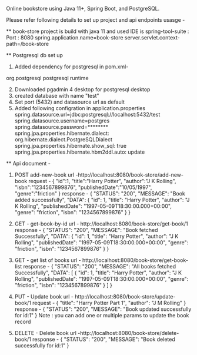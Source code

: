 Online bookstore using Java 11+, Spring Boot, and PostgreSQL.

Please refer following details to set up project and api endpoints usasge - 

** book-store project is build with java 11 and used IDE is spring-tool-suite : 
Port : 8080
spring.application.name=book-store
server.servlet.context-path=/book-store

** Postgresql db set up 
1. Added dependency for postgresql in pom.xml-
<dependency>
<groupId>org.postgresql</groupId>
<artifactId>postgresql</artifactId>
<scope>runtime</scope>
</dependency>

2. Downloaded pgadmin 4 desktop for postgresql desktop
3. created database with name "test"
4. Set port (5432) and datasource url as default
5. Added following configration in application.properties
spring.datasource.url=jdbc:postgresql://localhost:5432/test
spring.datasource.username=postgres
spring.datasource.password=********
spring.jpa.properties.hibernate.dialect: org.hibernate.dialect.PostgreSQLDialect
spring.jpa.properties.hibernate.show_sql: true
spring.jpa.properties.hibernate.hbm2ddl.auto: update


** Api document -
1. POST add-new-book
url -http://localhost:8080/book-store/add-new-book
request -
{
    "id":1,
    "title":"Harry Potter",
    "author":"J K Rolling",
    "isbn":"1234567899876",
    "publishedDate":"10/05/1997",
    "genre":"friction"
}
response -
{
    "STATUS": "200",
    "MESSAGE": "Book added successfully",
    "DATA": {
        "id": 1,
        "title": "Harry Potter",
        "author": "J K Rolling",
        "publishedDate": "1997-05-09T18:30:00.000+00:00",
        "genre": "friction",
        "isbn": "1234567899876"
    }
}

2. GET - get-book-by-id
url - http://localhost:8080/book-store/get-book/1
response - {
    "STATUS": "200",
    "MESSAGE": "Book fetched Successfully",
    "DATA": {
        "id": 1,
        "title": "Harry Potter",
        "author": "J K Rolling",
        "publishedDate": "1997-05-09T18:30:00.000+00:00",
        "genre": "friction",
        "isbn": "1234567899876"
    }
}

3. GET - get list of books
url - http://localhost:8080/book-store/get-book-list
response - {
    "STATUS": "200",
    "MESSAGE": "All books fetched Successfully",
    "DATA": [
        {
            "id": 1,
            "title": "Harry Potter",
            "author": "J K Rolling",
            "publishedDate": "1997-05-09T18:30:00.000+00:00",
            "genre": "friction",
            "isbn": "1234567899876"
        }
    ]
}

4. PUT - Update book
url - http://localhost:8080/book-store/update-book/1
request - {
    "title": "Harry Potter Part 1",
    "author": "J M Rolling"
}
response -  {
    "STATUS": "200",
    "MESSAGE": "Book updated successfully for id:1"
}
Note : you can add one or multiple params to update the book record

5. DELETE - Delete book
url -http://localhost:8080/book-store/delete-book/1
response - {
    "STATUS": "200",
    "MESSAGE": "Book deleted successfully for id:1"
}
